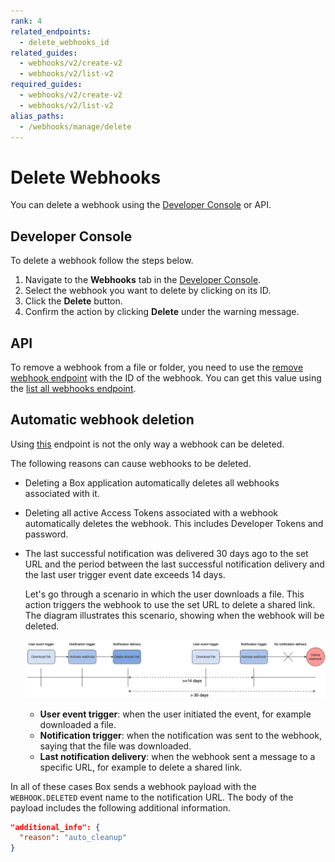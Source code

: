 ```yaml
---
rank: 4
related_endpoints:
  - delete_webhooks_id
related_guides:
  - webhooks/v2/create-v2
  - webhooks/v2/list-v2
required_guides:
  - webhooks/v2/create-v2
  - webhooks/v2/list-v2
alias_paths:
  - /webhooks/manage/delete
---
```


# Delete Webhooks

You can delete a webhook using the [Developer Console][console] or API.

## Developer Console

To delete a webhook follow the steps below.

1. Navigate to the **Webhooks** tab in the [Developer Console][console].
2. Select the webhook you want to delete by clicking on its ID.
3. Click the **Delete** button.
4. Confirm the action by clicking **Delete** under the warning message.

## API

To remove a webhook from a file or folder, you need to use the
[remove webhook endpoint][delete] with the ID of the webhook. You can
get this value using the [list all webhooks endpoint][list].

<Samples id='delete_webhooks_id'></Samples>

## Automatic webhook deletion

Using [this][delete] endpoint is not the only way a webhook can be deleted.

The following reasons can cause webhooks to be deleted.

- Deleting a Box application automatically deletes all webhooks associated with it.
- Deleting all active Access Tokens associated with a webhook automatically deletes the webhook. This includes Developer Tokens and password.
- The last successful notification was delivered 30 days ago to the set URL and the period between the last successful notification delivery and the last user trigger event date exceeds 14 days.

    Let's go through a scenario
    in which the user downloads a file. This action
    triggers the webhook to use the set URL to
    delete a shared link.
    The diagram illustrates this scenario, showing
    when the webhook will be deleted.

    ![Delete webhooks](../images/delete_webhooks.png)

    - **User event trigger**: when the user initiated the event, for example downloaded a file.
    - **Notification trigger**: when the notification was sent to the webhook, saying that the file was downloaded.
    - **Last notification delivery**: when the webhook sent a message to a specific URL, for example to delete a shared link.

In all of these cases Box sends a webhook payload with the
`WEBHOOK.DELETED` event name to the notification URL. The body of
the payload
includes the following additional information.

```json
"additional_info": {
  "reason": "auto_cleanup"
}
```

[delete]: e://delete-webhooks-id
[list]: e://get-webhooks
[console]: https://app.box.com/developers/console
